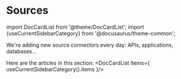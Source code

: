 # Sources

import DocCardList from '@theme/DocCardList';
import {useCurrentSidebarCategory} from '@docusaurus/theme-common';

We're adding new source connectors every day: APIs, applications, databases...

Here are the articles in this section:
<DocCardList items={ useCurrentSidebarCategory().items }/>